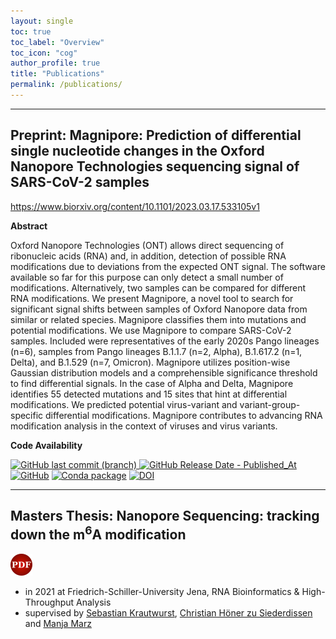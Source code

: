 ```yaml
---
layout: single
toc: true
toc_label: "Overview"
toc_icon: "cog"
author_profile: true
title: "Publications"
permalink: /publications/
---
```


***
## Preprint: Magnipore: Prediction of differential single nucleotide changes in the Oxford Nanopore Technologies sequencing signal of SARS-CoV-2 samples
https://www.biorxiv.org/content/10.1101/2023.03.17.533105v1

**Abstract**

Oxford Nanopore Technologies (ONT) allows direct sequencing of ribonucleic acids (RNA) and, in addition, detection of possible RNA modifications due to deviations from the expected ONT signal. The software available so far for this purpose can only detect a small number of modifications. Alternatively, two samples can be compared for different RNA modifications. We present Magnipore, a novel tool to search for significant signal shifts between samples of Oxford Nanopore data from similar or related species. Magnipore classifies them into mutations and potential modifications. We use Magnipore to compare SARS-CoV-2 samples. Included were representatives of the early 2020s Pango lineages (n=6), samples from Pango lineages B.1.1.7 (n=2, Alpha), B.1.617.2 (n=1, Delta), and B.1.529 (n=7, Omicron). Magnipore utilizes position-wise Gaussian distribution models and a comprehensible significance threshold to find differential signals. In the case of Alpha and Delta, Magnipore identifies 55 detected mutations and 15 sites that hint at differential modifications. We predicted potential virus-variant and variant-group-specific differential modifications. Magnipore contributes to advancing RNA modification analysis in the context of viruses and virus variants.

**Code Availability**

[![GitHub last commit (branch)](https://img.shields.io/github/last-commit/JannesSP/magnipore/main)
![GitHub Release Date - Published_At](https://img.shields.io/github/release-date/JannesSP/magnipore)
![GitHub](https://img.shields.io/github/license/JannesSP/magnipore)](https://github.com/JannesSP/magnipore)
[![Conda package](https://anaconda.org/jannessp/magnipore/badges/version.svg)](https://anaconda.org/jannessp/magnipore)
[![DOI](https://zenodo.org/badge/545997776.svg)](https://zenodo.org/badge/latestdoi/545997776)
___
## Masters Thesis: Nanopore Sequencing: tracking down the m<sup>6</sup>A modification
<a href="rna_nanopore_sequencing_tracking_down_the_m6a_modification.pdf"><img src="/icons/pdf.png" alt="PDF" titel="open PDF document"/></a>
- in 2021 at Friedrich-Schiller-University Jena, RNA Bioinformatics & High-Throughput Analysis
- supervised by [Sebastian Krautwurst](https://github.com/RaverJay), [Christian Höner zu Siederdissen](http://www.bioinf.uni-leipzig.de/~choener/) and [Manja Marz](https://www.rna.uni-jena.de)
